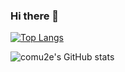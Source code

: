 ### Hi there 👋

<!--
**comu2e/comu2e** is a ✨ _special_ ✨ repository because its `README.md` (this file) appears on your GitHub profile.


-->
[![Top Langs](https://github-readme-stats.vercel.app/api/top-langs/?username=comu2e)](https://github.com/anuraghazra/github-readme-stats)

![comu2e's GitHub stats](https://github-readme-stats.vercel.app/api?username=comu2e&hide=contribs,prs)
